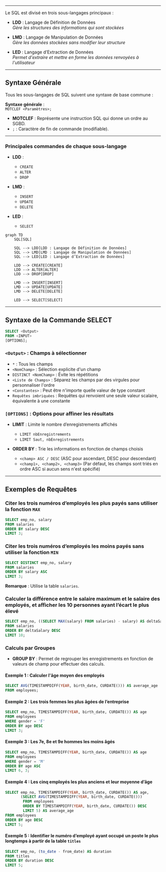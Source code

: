 
---

Le SQL est divisé en trois sous-langages principaux :

- **LDD** : Langage de Définition de Données  
  *Gère les structures des informations qui sont stockées*
  
- **LMD** : Langage de Manipulation de Données  
  *Gère les données stockées sans modifier leur structure*
  
- **LED** : Langage d’Extraction de Données  
  *Permet d'extraire et mettre en forme les données renvoyées à l'utilisateur*

---

## Syntaxe Générale

Tous les sous-langages de SQL suivent une syntaxe de base commune :

**Syntaxe générale** :  
`MOTCLEF <Paramètres>;`

- **MOTCLEF** : Représente une instruction SQL qui donne un ordre au SGBD.
- `;` : Caractère de fin de commande (modifiable).

---

### Principales commandes de chaque sous-langage

- **LDD** :  
  - `CREATE`
  - `ALTER`
  - `DROP`

- **LMD** :  
  - `INSERT`
  - `UPDATE`
  - `DELETE`

- **LED** :  
  - `SELECT`
```mermaid
graph TD
    SQL[SQL]
    
    SQL --> LDD[LDD : Langage de Définition de Données]
    SQL --> LMD[LMD : Langage de Manipulation de Données]
    SQL --> LED[LED : Langage d’Extraction de Données]
    
    LDD --> CREATE[CREATE]
    LDD --> ALTER[ALTER]
    LDD --> DROP[DROP]
    
    LMD --> INSERT[INSERT]
    LMD --> UPDATE[UPDATE]
    LMD --> DELETE[DELETE]
    
    LED --> SELECT[SELECT]

```


---

## Syntaxe de la Commande SELECT

```sql
SELECT <Output>
FROM <INPUT>
[OPTIONS];
```

### `<Output>` : Champs à sélectionner

- `*` : Tous les champs
- `<NomChamp>` : Sélection explicite d'un champ
- `DISTINCT <NomChamp>` : Évite les répétitions
- `<Liste de Champs>` : Séparez les champs par des virgules pour personnaliser l'ordre
- `<Constantes>` : Peut être n'importe quelle valeur de type constant
- `Requêtes imbriquées` : Requêtes qui renvoient une seule valeur scalaire, équivalente à une constante

### `[OPTIONS]` : Options pour affiner les résultats

- **LIMIT** : Limite le nombre d’enregistrements affichés
    - `LIMIT nbEnregistrements`
    - `LIMIT Saut, nbEnregistrements`

- **ORDER BY** : Trie les informations en fonction de champs choisis
    - `<champ> ASC / DESC` (ASC pour ascendant, DESC pour descendant)
    - `<champ1>, <champ2>, <champ3>` (Par défaut, les champs sont triés en ordre ASC si aucun sens n'est spécifié)

---

## Exemples de Requêtes

### Citer les trois numéros d’employés les plus payés sans utiliser la fonction `MAX`

```sql
SELECT emp_no, salary  
FROM salaries  
ORDER BY salary DESC  
LIMIT 3;
```

### Citer les trois numéros d’employés les moins payés sans utiliser la fonction `MIN`

```sql
SELECT DISTINCT emp_no, salary  
FROM salaries  
ORDER BY salary ASC  
LIMIT 3;
```

**Remarque** : Utilise la table `salaries`.

### Calculer la différence entre le salaire maximum et le salaire des employés, et afficher les 10 personnes ayant l’écart le plus élevé

```sql
SELECT emp_no, ((SELECT MAX(salary) FROM salaries) - salary) AS deltaSalary  
FROM salaries  
ORDER BY deltaSalary DESC  
LIMIT 10;
```

### Calculs par Groupes

- **GROUP BY** : Permet de regrouper les enregistrements en fonction de valeurs de champ pour effectuer des calculs.

#### Exemple 1 : Calculer l'âge moyen des employés

```sql
SELECT AVG(TIMESTAMPDIFF(YEAR, birth_date, CURDATE())) AS average_age  
FROM employees;
```

#### Exemple 2 : Les trois femmes les plus âgées de l’entreprise

```sql
SELECT emp_no, TIMESTAMPDIFF(YEAR, birth_date, CURDATE()) AS age  
FROM employees  
WHERE gender = 'F'  
ORDER BY age DESC  
LIMIT 3;
```

#### Exemple 3 : Les 7e, 8e et 9e hommes les moins âgés

```sql
SELECT emp_no, TIMESTAMPDIFF(YEAR, birth_date, CURDATE()) AS age  
FROM employees  
WHERE gender = 'M'  
ORDER BY age ASC  
LIMIT 6, 3;
```

#### Exemple 4 : Les cinq employés les plus anciens et leur moyenne d’âge

```sql
SELECT emp_no, TIMESTAMPDIFF(YEAR, birth_date, CURDATE()) AS age,  
       (SELECT AVG(TIMESTAMPDIFF(YEAR, birth_date, CURDATE()))  
        FROM employees  
        ORDER BY TIMESTAMPDIFF(YEAR, birth_date, CURDATE()) DESC  
        LIMIT 5) AS average_age  
FROM employees  
ORDER BY age DESC  
LIMIT 5;
```

#### Exemple 5 : Identifier le numéro d’employé ayant occupé un poste le plus longtemps à partir de la table `titles`

```sql
SELECT emp_no, (to_date - from_date) AS duration  
FROM titles  
ORDER BY duration DESC  
LIMIT 5;
```

